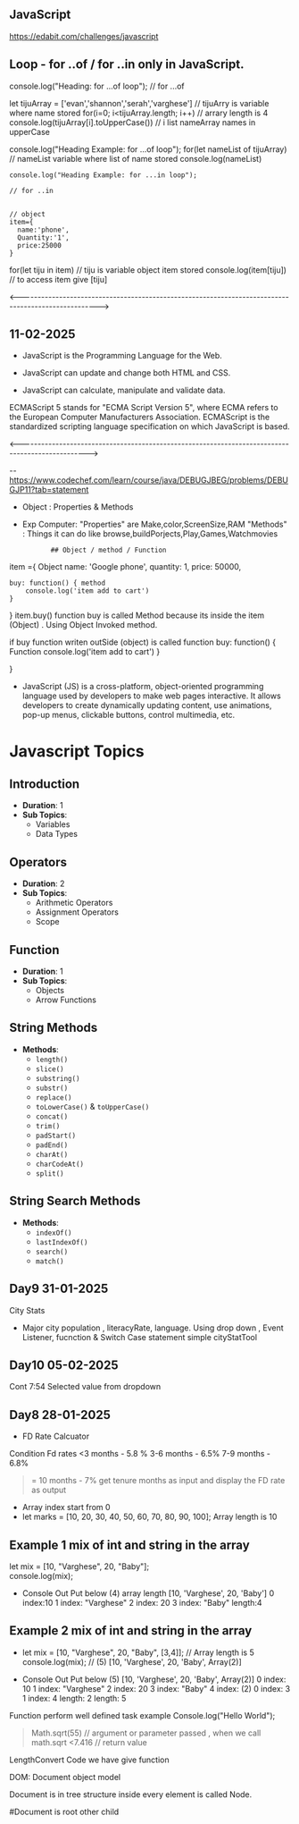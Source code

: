 ## JavaScript


https://edabit.com/challenges/javascript 

## Loop - for ..of / for ..in only in JavaScript. 
 

console.log("Heading: for ...of loop");
// for ...of

let tijuArray = ['evan','shannon','serah','varghese'] // tijuArry is variable where name stored
for(i=0; i<tijuArray.length; i++) // arrary length is 4
  console.log(tijuArray[i].toUpperCase()) // i list nameArray names in upperCase



console.log("Heading Example: for ...of loop");
  for(let nameList of tijuArray) // nameList variable where list of name stored
    console.log(nameList)



    console.log("Heading Example: for ...in loop");

    // for ..in


    // object
    item={
      name:'phone',
      Quantity:'1',
      price:25000
    }

for(let tiju in item) // tiju is variable object item stored
  console.log(item[tiju]) // to access item give [tiju]

<---------------------------------------------------------------------------------------------------->


## 11-02-2025
- JavaScript is the Programming Language for the Web.

- JavaScript can update and change both HTML and CSS.

- JavaScript can calculate, manipulate and validate data.

ECMAScript 5 stands for "ECMA Script Version 5", where ECMA refers to the European Computer Manufacturers Association. ECMAScript is the standardized scripting language specification on which JavaScript is based.

<------------------------------------------------------------------------------------------------->


-- https://www.codechef.com/learn/course/java/DEBUGJBEG/problems/DEBUGJP11?tab=statement

- Object : 
   Properties & Methods



- Exp  Computer: "Properties" are  Make,color,ScreenSize,RAM
               "Methods" : Things it can do like  browse,buildPorjects,Play,Games,Watchmovies   



             ## Object / method / Function 

              
item ={  Object
    name: 'Google phone',
    quantity: 1,
    price: 50000,

    buy: function() { method
        console.log('item add to cart')
    }

}
item.buy()  function buy is called Method because its inside the item (Object) . Using Object Invoked method.

if buy function writen outSide (object) is called function
buy: function() { Function
        console.log('item add to cart')
}

}





- JavaScript (JS) is a cross-platform, object-oriented programming language used by developers to make web pages interactive. It allows developers to create dynamically updating content, use animations, pop-up menus, clickable buttons, control multimedia, etc.

# Javascript Topics

## Introduction

- **Duration**: 1
- **Sub Topics**:
  - Variables
  - Data Types

## Operators

- **Duration**: 2
- **Sub Topics**:
  - Arithmetic Operators
  - Assignment Operators
  - Scope

## Function

- **Duration**: 1
- **Sub Topics**:
  - Objects
  - Arrow Functions

## String Methods

- **Methods**:
  - `length()`
  - `slice()`
  - `substring()`
  - `substr()`
  - `replace()`
  - `toLowerCase()` & `toUpperCase()`
  - `concat()`
  - `trim()`
  - `padStart()`
  - `padEnd()`
  - `charAt()`
  - `charCodeAt()`
  - `split()`

## String Search Methods

- **Methods**:
  - `indexOf()`
  - `lastIndexOf()`
  - `search()`
  - `match()`

## Day9 31-01-2025

City Stats

- Major city population , literacyRate, language. Using drop down , Event Listener, fucnction & Switch Case statement
  simple cityStatTool

## Day10 05-02-2025

Cont 7:54 Selected value from dropdown

## Day8 28-01-2025

- FD Rate Calcuator

Condition
Fd rates
<3 months - 5.8 %
3-6 months - 6.5%
7-9 months - 6.8%

> = 10 months - 7%
> get tenure months as input and display the FD rate as output

 <!--Day7 27-01-2025-->

- Array index start from 0
- let marks = [10, 20, 30, 40, 50, 60, 70, 80, 90, 100]; Array length is 10

## Example 1 mix of int and string in the array

let mix = [10, "Varghese", 20, "Baby"];  
 console.log(mix);

- Console Out Put below
  (4) array length [10, 'Varghese', 20, 'Baby']
  0 index:10
  1 index: "Varghese"
  2 index: 20
  3 index: "Baby"
  length:4

## Example 2 mix of int and string in the array

- let mix = [10, "Varghese", 20, "Baby", [3,4]]; // Array length is 5
  console.log(mix); // (5) [10, 'Varghese', 20, 'Baby', Array(2)]

- Console Out Put below
  (5) [10, 'Varghese', 20, 'Baby', Array(2)]
  0 index: 10
  1 index: "Varghese"
  2 index: 20
  3 index: "Baby"
  4 index: (2)
  0 index: 3
  1 index: 4
  length:
  2
  length: 5

 <!--Day4 23-01-2025-->

Function perform well defined task
example
Console.log("Hello World");

> Math.sqrt(55) // argument or parameter passed , when we call math.sqrt
> <7.416 // return value

LengthConvert Code we have give function

DOM: Document object model

Document is in tree structure inside every element is called Node.

#Document is root other child

<!DOCTYPE html>
<html lang="en">
<head>
    <meta charset="UTF-8">  <!-- Elemet is called node-->
    <meta name="viewport" content="width=device-width, initial-scale=1.0"> <!-- Elemet is called node-->
    <link rel="stylesheet" href="/logic/style.css"> <!-- Elemet is called node-->
    <script src="/logic/script.js"></script> <!-- Elemet is called node-->
    <title>Java Script Training</title> <!-- Elemet is called node-->
</head> <!-- Elemet is called node-->
<body> <!-- Elemet is called node-->
    <h1 id="message"></h1> <!-- Elemet is called node-->
    <script> <!-- Elemet is called node-->
       
    // Internal Script

    </script> <!-- Elemet is called node-->

</body> <!-- Elemet is called node-->

</html> <!-- Elemet is called node-->

## JavaScript <!--Day2 21-01-2025-->

JS is dynamically typed language (instant result displayed in Chrome browser -> inspect->console) also function language reason is doesn't need class.

Java & c Statically typed language

<!--Day1 20-01-2025-->

## JavaScript

    - HTML Representing a web page
    HTML = Webpage

JavaScript programming connects the HTML & Programming Laguage
Document Object Model (DOM) connects Webpage to scripts or programming languages

## DOM - Representing HTML with scripting / programming.

- Object - Physical Entity
- Action - Funtion / Methods

## variables = Modeling: sampling means data

Modularity is the idea of breaking a system down into separate parts, or modules, that work independently
HTML - linking css & js  
CSS -
JS -

Document Object Model (DOM) Represents the page so that programs can change the document structure, style, and content

Ex: demoPage.html & demo.js here

## Web Elements Locators: Expertise in this we achive the path in Automation testing like

- Automation Testing Selenium / QTP / UFT / JMeter (Or)
- UI Developer (or)
- Java Developer any one we can achive if we come across web elements locator.

Web Element Locators Real Time Example (https://automationpanda.com/2019/01/15/web-element-locators-for-test-automation/)
Student
Name: Varghese
ID:001
Style: Tall or short
Link: Father is MP
Partial Link: From Canada
XPath(Executable path): lives ontario

Github link: https://github.com/muthu1809/Web-Designing-Materials/blob/main/DOM

## Learning Channel: https://www.youtube.com/watch?v=akCsUTYnHwo&list=PLgWpUXNR_WCf59_d70o2Y-6lRoub-zU8X&index=16
